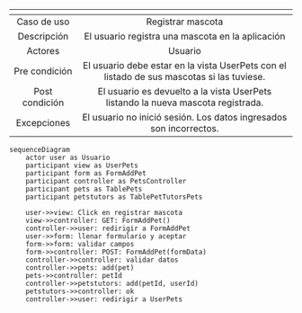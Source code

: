 
|<!-- -->|<!-- -->|
|:-------------:|:---------------:|
|Caso de uso|Registrar mascota|
|Descripción|El usuario registra una mascota en la aplicación|
|Actores|Usuario|
|Pre condición|El usuario debe estar en la vista UserPets con el listado de sus mascotas si las tuviese.|
|Post condición|El usuario es devuelto a la vista UserPets listando la nueva mascota registrada.|
|Excepciones|El usuario no inició sesión. Los datos ingresados son incorrectos.|

```mermaid
sequenceDiagram
    actor user as Usuario
    participant view as UserPets
    participant form as FormAddPet
    participant controller as PetsController
    participant pets as TablePets
    participant petstutors as TablePetTutorsPets

    user->>view: Click en registrar mascota
    view->>controller: GET: FormAddPet()
    controller->>user: redirigir a FormAddPet
    user->>form: llenar formulario y aceptar
    form->>form: validar campos
    form->>controller: POST: FormAddPet(formData)
    controller->>controller: validar datos
    controller->>pets: add(pet)
    pets->>controller: petId
    controller->>petstutors: add(petId, userId)
    petstutors->>controller: ok
    controller->>user: redirigir a UserPets

```